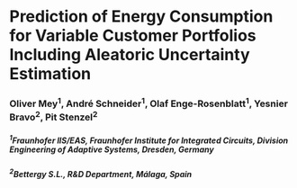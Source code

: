 # Prediction of Energy Consumption for Variable Customer Portfolios Including Aleatoric Uncertainty Estimation
### Oliver Mey<sup>1</sup>, André Schneider<sup>1</sup>, Olaf Enge-Rosenblatt<sup>1</sup>, Yesnier Bravo<sup>2</sup>, Pit Stenzel<sup>2</sup>
##### <sup>1</sup>Fraunhofer IIS/EAS, Fraunhofer Institute for Integrated Circuits, Division Engineering of Adaptive Systems, Dresden, Germany
##### <sup>2</sup>Bettergy S.L., R&D Department, Málaga, Spain
